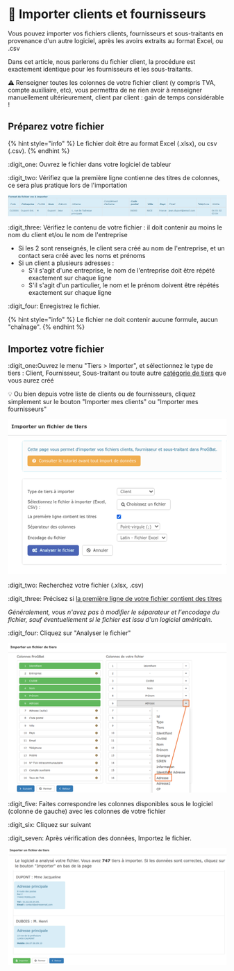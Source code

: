 # 🔴 Importer clients et fournisseurs

Vous pouvez importer vos fichiers clients, fournisseurs et sous-traitants en provenance d'un autre logiciel, après les avoirs extraits au format Excel, ou .csv

Dans cet article, nous parlerons du fichier client, la procédure est exactement identique pour les fournisseurs et les sous-traitants.

:warning: Renseigner toutes les colonnes de votre fichier client (y compris TVA, compte auxiliaire, etc), vous permettra de ne rien avoir à renseigner manuellement ultérieurement, client par client : gain de temps considérable !



## Préparez votre fichier

{% hint style="info" %}
Le fichier doit être au format Excel (.xlsx), ou csv (.csv).
{% endhint %}

:digit\_one: Ouvrez le fichier dans votre logiciel de tableur

:digit\_two: Vérifiez que la première ligne contienne des titres de colonnes, ce sera plus pratique lors de l'importation

![](<../../.gitbook/assets/capture (11).png>)

:digit\_three: Vérifiez le contenu de votre fichier : il doit contenir au moins le nom du client et/ou le nom de l'entreprise

* Si les 2 sont renseignés, le client sera créé au nom de l'entreprise, et un contact sera créé avec les noms et prénoms
* Si un client a plusieurs adresses :
  * S'il s'agit d'une entreprise, le nom de l'entreprise doit être répété exactement sur chaque ligne
  * S'il s'agit d'un particulier, le nom et le prénom doivent être répétés exactement sur chaque ligne

:digit\_four: Enregistrez le fichier.

{% hint style="info" %}
Le fichier ne doit contenir aucune formule, aucun "chaînage".
{% endhint %}

## Importez votre fichier

:digit\_one:Ouvrez le menu "Tiers > Importer", et sélectionnez le type de tiers : Client, Fournisseur, Sous-traitant ou toute autre [catégorie de tiers](categories-et-groupes-de-tiers.md#categories) que vous aurez créé

:bulb: Ou bien depuis votre liste de clients ou de fournisseurs, cliquez simplement sur le bouton "Importer mes clients" ou "Importer mes fournisseurs"

![](../../.gitbook/assets/screenshot-167a-.png)

:digit\_two: Recherchez votre fichier (.xlsx, .csv)

:digit\_three: Précisez si [la première ligne de votre fichier contient des titres](importer.md#preparez-votre-fichier)

_Généralement, vous n'avez pas à modifier le séparateur et l'encodage du fichier, sauf éventuellement si le fichier est issu d'un logiciel américain._

:digit\_four: Cliquez sur "Analyser le fichier"

![](<../../.gitbook/assets/Screenshot (257).png>)



:digit\_five: Faites correspondre les colonnes disponibles sous le logiciel (colonne de gauche) avec les colonnes de votre fichier

:digit\_six: Cliquez sur suivant

:digit\_seven: Après vérification des données, Importez le fichier.

![](../../.gitbook/assets/capture-decran-du-2021-07-25-12-27-32.png)
